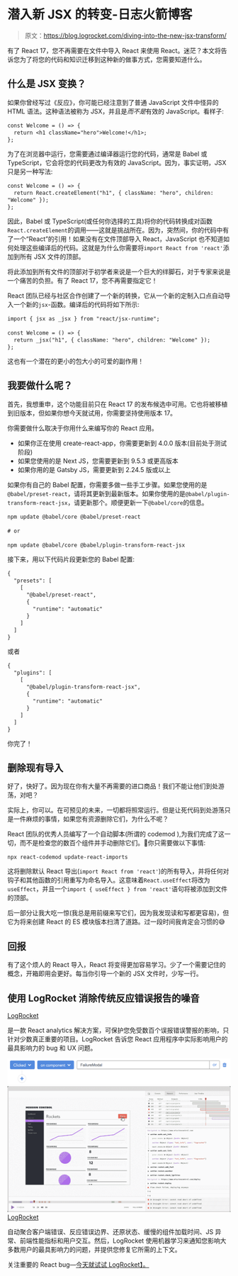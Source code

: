 # 潜入新 JSX 的转变-日志火箭博客

> 原文：<https://blog.logrocket.com/diving-into-the-new-jsx-transform/>

有了 React 17，您不再需要在文件中导入 React 来使用 React。迷茫？本文将告诉您为了将您的代码和知识迁移到这种新的做事方式，您需要知道什么。

## 什么是 JSX 变换？

如果你曾经写过《反应》，你可能已经注意到了普通 JavaScript 文件中怪异的 HTML 语法。这种语法被称为 JSX，并且是*而不是*有效的 JavaScript。看样子:

```
const Welcome = () => {
  return <h1 className="hero">Welcome!</h1>;
};
```

为了在浏览器中运行，您需要通过编译器运行您的代码，通常是 Babel 或 TypeScript，它会将您的代码更改为有效的 JavaScript。因为，事实证明，JSX 只是另一种写法:

```
const Welcome = () => {
  return React.createElement("h1", { className: "hero", children: "Welcome" });
};
```

因此，Babel 或 TypeScript(或任何你选择的工具)将你的代码转换成对函数`React.createElement`的调用——这就是挑战所在。因为，突然间，你的代码中有了一个“React”的引用！如果没有在文件顶部导入 React，JavaScript 也不知道如何处理这些编译后的代码。这就是为什么你需要将`import React from 'react'`添加到所有 JSX 文件的顶部。

将此添加到所有文件的顶部对于初学者来说是一个巨大的绊脚石，对于专家来说是一个痛苦的负担。有了 React 17，您不再需要指定它！

React 团队已经与社区合作创建了一个新的转换，它从一个新的定制入口点自动导入一个新的`jsx`-函数。编译后的代码将如下所示:

```
import { jsx as _jsx } from "react/jsx-runtime";

const Welcome = () => {
  return _jsx("h1", { className: "hero", children: "Welcome" });
};

```

这也有一个潜在的更小的包大小的可爱的副作用！

## 我要做什么呢？

首先，我想重申，这个功能目前只在 React 17 的发布候选中可用。它也将被移植到旧版本，但如果你想今天就试用，你需要坚持使用版本 17。

你需要做什么取决于你用什么来编写你的 React 应用。

*   如果你正在使用 create-react-app，你需要更新到 4.0.0 版本(目前处于测试阶段)
*   如果您使用的是 Next JS，您需要更新到 9.5.3 或更高版本
*   如果你用的是 Gatsby JS，需要更新到 2.24.5 版或以上

如果你有自己的 Babel 配置，你需要多做一些手工步骤。如果您使用的是`@babel/preset-react`，请将其更新到最新版本。如果你使用的是`@babel/plugin-transform-react-jsx`，请更新那个。顺便更新一下`@babel/core`的信息。

```
npm update @babel/core @babel/preset-react

# or

npm update @babel/core @babel/plugin-transform-react-jsx

```

接下来，用以下代码片段更新您的 Babel 配置:

```
{
  "presets": [
    [
      "@babel/preset-react",
      {
        "runtime": "automatic"
      }
    ]
  ]
}

```

或者

```
{
  "plugins": [
    [
      "@babel/plugin-transform-react-jsx",
      {
        "runtime": "automatic"
      }
    ]
  ]
}

```

你完了！

## 删除现有导入

好了，快好了。因为现在你有大量不再需要的进口商品！我们不能让他们到处游荡，对吧？

实际上，你可以。在可预见的未来，一切都将照常运行。但是让死代码到处游荡只是一件麻烦的事情，如果您有资源删除它们，为什么不呢？

React 团队的优秀人员编写了一个自动脚本(所谓的 codemod ),为我们完成了这一切，而不是检查您的数百个组件并手动删除它们。🙌你只需要做以下事情:

```
npx react-codemod update-react-imports
```

这将删除默认 React 导出(`import React from 'react'`)的所有导入，并将任何对钩子和其他函数的引用重写为命名导入。这意味着`React.useEffect`将改为`useEffect`，并且一个`import { useEffect } from 'react'`语句将被添加到文件的顶部。

后一部分让我大吃一惊(我总是用前缀来写它们，因为我发现读和写都更容易)，但它为将来创建 React 的 ES 模块版本扫清了道路。过一段时间我肯定会习惯的😅

## 回报

有了这个烦人的 React 导入，React 将变得更加容易学习。少了一个需要记住的概念，开箱即用会更好。每当你引导一个新的 JSX 文件时，少写一行。

## 使用 LogRocket 消除传统反应错误报告的噪音

[LogRocket](https://lp.logrocket.com/blg/react-signup-issue-free)

是一款 React analytics 解决方案，可保护您免受数百个误报错误警报的影响，只针对少数真正重要的项目。LogRocket 告诉您 React 应用程序中实际影响用户的最具影响力的 bug 和 UX 问题。

[![](img/f300c244a1a1cf916df8b4cb02bec6c6.png) ](https://lp.logrocket.com/blg/react-signup-general) [ ![LogRocket Dashboard Free Trial Banner](img/d6f5a5dd739296c1dd7aab3d5e77eeb9.png) ](https://lp.logrocket.com/blg/react-signup-general) [LogRocket](https://lp.logrocket.com/blg/react-signup-issue-free)

自动聚合客户端错误、反应错误边界、还原状态、缓慢的组件加载时间、JS 异常、前端性能指标和用户交互。然后，LogRocket 使用机器学习来通知您影响大多数用户的最具影响力的问题，并提供您修复它所需的上下文。

关注重要的 React bug—[今天就试试 LogRocket】。](https://lp.logrocket.com/blg/react-signup-issue-free)
